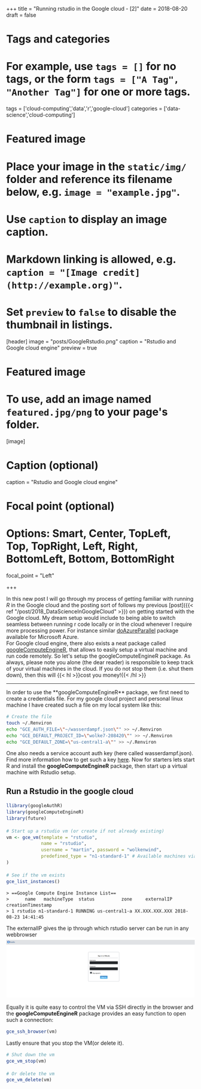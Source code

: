 +++
title = "Running rstudio in the Google cloud - [2]"
date = 2018-08-20
draft = false

# Tags and categories
# For example, use `tags = []` for no tags, or the form `tags = ["A Tag", "Another Tag"]` for one or more tags.
tags = ['cloud-computing','data','r','google-cloud']
categories = ['data-science','cloud-computing']

# Featured image
# Place your image in the `static/img/` folder and reference its filename below, e.g. `image = "example.jpg"`.
# Use `caption` to display an image caption.
#   Markdown linking is allowed, e.g. `caption = "[Image credit](http://example.org)"`.
# Set `preview` to `false` to disable the thumbnail in listings.
[header]
image = "posts/GoogleRstudio.png"
caption = "Rstudio and Google cloud engine"
preview = true

# Featured image
# To use, add an image named `featured.jpg/png` to your page's folder.
[image]
  # Caption (optional)
  caption = "Rstudio and Google cloud engine"

  # Focal point (optional)
  # Options: Smart, Center, TopLeft, Top, TopRight, Left, Right, BottomLeft, Bottom, BottomRight
  focal_point = "Left"


+++

In this new post I will go through my process of getting familiar with running *R* in the Google cloud and the posting sort of follows my previous [post]({{< ref "/post/2018_DataScienceInGoogleCloud" >}}) on getting started with the Google cloud. My dream setup would include to being able to switch seamless between running r code locally or in the cloud whenever I require more processing power. For instance similar [doAzureParallel](https://github.com/Azure/doAzureParallel) package available for Microsoft Azure.
<br>
For Google cloud engine, there also exists a neat package called [googleComputeEngineR](https://cloudyr.github.io/googleComputeEngineR/index.html), that allows to easily setup a virtual machine and run code remotely.
So let's setup the googleComputeEngineR package. As always, please note you alone (the dear reader) is responsible to keep track of your virtual machines in the cloud. If you do not stop them (i.e. shut them down), then this will {{< hl >}}cost you money!{{< /hl >}}
<hr>
In order to use the **googleComputeEngineR** package, we first need to create a credentials file. For my google cloud project and personal linux machine I have created such a file on my local system like this:

```bash
# Create the file
touch ~/.Renviron
echo "GCE_AUTH_FILE=\"~/wasserdampf.json\"" >> ~/.Renviron
echo "GCE_DEFAULT_PROJECT_ID=\"wolke7-208420\"" >> ~/.Renviron
echo "GCE_DEFAULT_ZONE=\"us-central1-a\"" >> ~/.Renviron
```
One also needs a service account auth key (here called wasserdampf.json). Find more information how to get such a key [here](https://cloudyr.github.io/googleComputeEngineR/articles/installation-and-authentication.html).
Now for starters lets start R and install the **googleComputeEngineR** package, then start up a virtual machine with Rstudio setup.

## Run a Rstudio in the google cloud ##
```R
llibrary(googleAuthR)
library(googleComputeEngineR)
library(future)

# Start up a rstudio vm (or create if not already existing)
vm <- gce_vm(template = "rstudio",
             name = "rstudio",
             username = "martin", password = "wolkenwind",
             predefined_type = "n1-standard-1" # Available machines via gce_list_machinetype()
)

# See if the vm exists
gce_list_instances()

```

```
> ==Google Compute Engine Instance List==
>      name   machineType  status          zone     externalIP   creationTimestamp
> 1 rstudio n1-standard-1 RUNNING us-central1-a XX.XXX.XXX.XXX 2018-08-23 14:41:45
```

The externalIP gives the ip through which rstudio server can be run in any webbrowser
![Rstudio run in the google cloud](/img/posts/GoogleCloud_Rstudio.png)

Equally it is quite easy to control the VM via SSH directly in the browser and the **googleComputeEngineR** package provides an easy function to open such a connection:
```R
gce_ssh_browser(vm)
```

Lastly ensure that you stop the VM(or delete it).
```R
# Shut down the vm
gce_vm_stop(vm)

# Or delete the vm
gce_vm_delete(vm)
```
